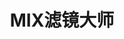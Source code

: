 ---
description: 技术流滤镜。妹子不要跑，里面也有皮肤美白滤镜。
layout: post
results:
- primaryGenreName: Photo & Video
  version: '3.2.0'
  formattedPrice: 免费
  genreIds:
  - '6008'
  artworkUrl60: http://is5.mzstatic.com/image/thumb/Purple49/v4/00/bc/49/00bc4943-282f-e700-35e3-dd0d07a7387f/source/60x60bb.jpg
  userRatingCountForCurrentVersion: 2078
  minimumOsVersion: '7.0'
  appletvScreenshotUrls: &a []
  sellerName: Xu Hao
  supportedDevices:
  - iPhone4
  - iPad2Wifi
  - iPad23G
  - iPhone4S
  - iPadThirdGen
  - iPadThirdGen4G
  - iPhone5
  - iPodTouchFifthGen
  - iPadFourthGen
  - iPadFourthGen4G
  - iPadMini
  - iPadMini4G
  - iPhone5c
  - iPhone5s
  - iPhone6
  - iPhone6Plus
  - iPodTouchSixthGen
  genres:
  - 摄影与录像
  currentVersionReleaseDate: '2016-01-20T03:53:16Z'
  trackName: MIX滤镜大师
  isVppDeviceBasedLicensingEnabled: true
  description: 'MIX滤镜大师由移动互联网摄影第一品牌Camera360出品，为你提供创意无限的照片编辑体验。


    ——亮点功能——


    * 堪比单反的光圈调节，实现专业视觉效果

    * 完善的高级色彩编辑，每一张照片都有专属的色彩

    * 强大的编辑功能，记录每一个操作的过程

    * 自定义创造专属于你的专属滤镜

    * 100多款原创创意滤镜，一键编辑，无限惊喜

    * 40余款经典原创纹理

    * 15种专业调节工具，艺术在你手中

    * 轻松分享朋友圈，成为朋友圈的摄影大师



    ——还在担心照片太挫，不敢分享到朋友圈？（成为朋友圈摄影大师的秘密武器）


    还不知道如何编辑出超棒的照片分享到朋友圈吗？MIX滤镜大师，提供100余款创意滤镜，40余款经典纹理，完善的专业参数调节工具，让你轻松选择滤镜，调节参数。一秒钟，从小白变身编辑达人。下载MIX滤镜大师，引爆朋友圈图片分享！


    ——堪比单反的景深滤镜


    很羡慕单反拍摄出来的景深照片？MIX滤镜大师提供的独有的景深特效滤镜，简单选择，轻松编辑出媲美单反的视觉效果。抛开慎重单反，MIX滤镜大师让你轻松拍出视觉大片。


    ——将自定义进行到底


    一般的人生选择普通模式，牛逼的人生选择自定义模式。MIX滤镜大师免费为你提供将近200款默认滤镜，包括景深滤镜，散景滤镜，经典纹理，漏光滤镜，更多自定义编辑工具和完善的自定义编辑参数。MIX滤镜大师是一款十分彻底的自定义手动编辑应用，在你创造的过程中，总能满足你所有对照片的想象。


    ——保存并分享自定义滤镜和创作历程


    你超爱复古？是个吃货？还是对LOMO爱不释手？你在编辑照片时创造出来的照片和滤镜是对你自己的诠释。MIX滤镜大师让你能够完全自定义创造属于自己的独特滤镜，保存后还可以分享滤镜创造过程和整个自定义滤镜到朋友圈，跟好友一起通过照片寻找新的你。


    ——拥有比Camera360更多更厉害的滤镜


    拥有Camera360中经典的魔法美肤，日系，卡通，魔法天空等经典滤镜，除此之外，还拥有无限的自定义滤镜创造空间。最美的滤镜，永远都是下一个！


    欢迎MIX的粉丝儿们加入【QQ群】：429197231'
  price: 0
  trackId: 913947918
  releaseDate: '2014-11-05T13:11:24Z'
  advisories: *a
  screenshotUrls:
  - http://a4.mzstatic.com/us/r30/Purple69/v4/3f/de/e6/3fdee6d4-6222-0524-529f-a5808f3ff2a5/screen1136x1136.jpeg
  - http://a3.mzstatic.com/us/r30/Purple69/v4/cf/5d/46/cf5d4660-4d6b-d44e-63a5-9c5070509a78/screen1136x1136.jpeg
  - http://a3.mzstatic.com/us/r30/Purple69/v4/32/f4/07/32f4077b-2e24-7601-c0e1-c01b07341339/screen1136x1136.jpeg
  - http://a3.mzstatic.com/us/r30/Purple69/v4/15/a1/bf/15a1bf66-4424-35b4-3a55-ca30dc309626/screen1136x1136.jpeg
  - http://a4.mzstatic.com/us/r30/Purple49/v4/f7/f8/19/f7f81944-01b7-fdfc-16d2-3c54c2ccaead/screen1136x1136.jpeg
  artistViewUrl: https://itunes.apple.com/cn/developer/pinguo-inc./id443138015?uo=4
  primaryGenreId: 6008
  userRatingCount: 10410
  averageUserRatingForCurrentVersion: 5
  kind: software
  fileSizeBytes: '38218983'
  bundleId: com.vstudio.MIX
  trackContentRating: 4+
  releaseNotes: '- 新增曲线功能，色彩调节功能更加强大

    - 滤镜顺序和可见/隐藏的状态支持云同步'
  trackCensoredName: MIX滤镜大师
  contentAdvisoryRating: 4+
  isGameCenterEnabled: false
  artistName: PinGuo Inc.
  languageCodesISO2A:
  - EN
  - ZH
  averageUserRating: 4.5
  features: *a
  wrapperType: software
  artworkUrl512: http://is5.mzstatic.com/image/thumb/Purple49/v4/00/bc/49/00bc4943-282f-e700-35e3-dd0d07a7387f/source/512x512bb.jpg
  artworkUrl100: http://is5.mzstatic.com/image/thumb/Purple49/v4/00/bc/49/00bc4943-282f-e700-35e3-dd0d07a7387f/source/100x100bb.jpg
  trackViewUrl: https://geo.itunes.apple.com/cn/app/mix-lu-jing-da-shi/id913947918?mt=8&uo=4
  artistId: 443138015
  currency: CNY
  ipadScreenshotUrls: *a
category: 摄影与录像
tags: tag1
resultCount: 1
title: MIX滤镜大师

---